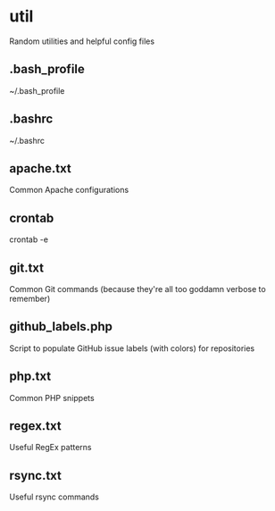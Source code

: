 # util
Random utilities and helpful config files

## .bash_profile
~/.bash_profile

## .bashrc
~/.bashrc

## apache.txt
Common Apache configurations

## crontab
crontab -e

## git.txt
Common Git commands (because they're all too goddamn verbose to remember)

## github_labels.php
Script to populate GitHub issue labels (with colors) for repositories

## php.txt
Common PHP snippets

## regex.txt
Useful RegEx patterns

## rsync.txt
Useful rsync commands
